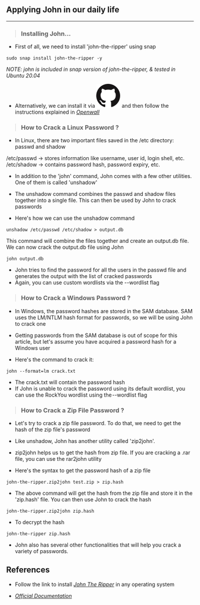 
## Applying John in our daily life
----------------------------------

> ### Installing John...

* First of all, we need to install 'john-the-ripper' using snap
```
sudo snap install john-the-ripper -y
```

_NOTE: john is included in snap version of john-the-ripper, & tested in Ubuntu 20.04_

* Alternatively, we can install it via ![[github](https://github.com/openwall/john.git)](imgs/github.png) and then follow the instructions explained in _[Openwall](https://www.openwall.com/john/doc/INSTALL.shtml)_

> ### How to Crack a Linux Password ?

* In Linux, there are two important files saved in the /etc directory: passwd and shadow

/etc/passwd -> stores information like username, user id, login shell, etc.
/etc/shadow -> contains password hash, password expiry, etc.

* In addition to the 'john' command, John comes with a few other utilities. One of them is called 'unshadow'

* The unshadow command combines the passwd and shadow files together into a single file. This can then be used by John to crack passwords

* Here's how we can use the unshadow command
```
unshadow /etc/passwd /etc/shadow > output.db
```

This command will combine the files together and create an output.db file. We can now crack the output.db file using John
```
john output.db
```

* John tries to find the password for all the users in the passwd file and generates the output with the list of cracked passwords
* Again, you can use custom wordlists via the --wordlist flag

> ### How to Crack a Windows Password ?

* In Windows, the password hashes are stored in the SAM database. SAM uses the LM/NTLM hash format for passwords, so we will be using John to crack one

* Getting passwords from the SAM database is out of scope for this article, but let's assume you have acquired a password hash for a Windows user

* Here's the command to crack it:
```
john --format=lm crack.txt
```

* The crack.txt will contain the password hash
* If John is unable to crack the password using its default wordlist, you can use the RockYou wordlist using the --wordlist flag

> ### How to Crack a Zip File Password ?

* Let's try to crack a zip file password. To do that, we need to get the hash of the zip file's password

* Like unshadow, John has another utility called 'zip2john'. 
* zip2john helps us to get the hash from zip file. If you are cracking a .rar file, you can use the rar2john utility

* Here's the syntax to get the password hash of a zip file
```
john-the-ripper.zip2john test.zip > zip.hash
```

* The above command will get the hash from the zip file and store it in the 'zip.hash' file. You can then use John to crack the hash
```
john-the-ripper.zip2john zip.hash
```

* To decrypt the hash
```
john-the-ripper zip.hash
```

* John also has several other functionalities that will help you crack a variety of passwords.

## References

* Follow the link to install _[John The Ripper](https://web.archive.org/web/20190315141023/https:/www.openwall.com/john/)_ in any operating system

* _[Official Documentation](https://www.openwall.com/john/doc/)_